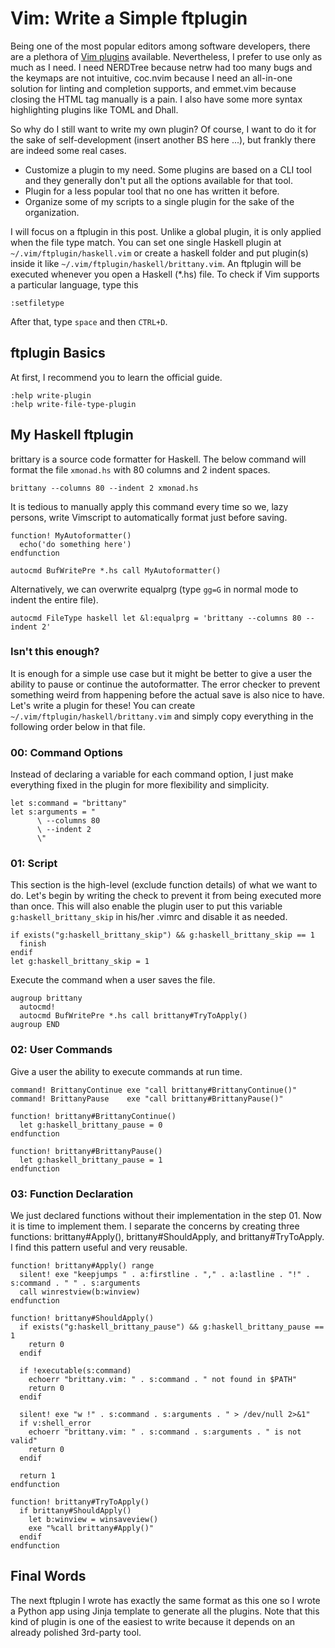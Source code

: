 # Vim: Write a Simple ftplugin

Being one of the most popular editors among software developers, there are a plethora of [Vim plugins](https://vimawesome.com/) available. Nevertheless, I prefer to use only as much as I need. I need NERDTree because netrw had too many bugs and the keymaps are not intuitive, coc.nvim because I need an all-in-one solution for linting and completion supports, and emmet.vim because closing the HTML tag manually is a pain. I also have some more syntax highlighting plugins like TOML and Dhall.

So why do I still want to write my own plugin? Of course, I want to do it for the sake of self-development (insert another BS here ...), but frankly there are indeed some real cases.

- Customize a plugin to my need. Some plugins are based on a CLI tool and they generally don't put all the options available for that tool.
- Plugin for a less popular tool that no one has written it before.
- Organize some of my scripts to a single plugin for the sake of the organization.

I will focus on a ftplugin in this post. Unlike a global plugin, it is only applied when the file type match. You can set one single Haskell plugin at `~/.vim/ftplugin/haskell.vim` or create a haskell folder and put plugin(s) inside it like `~/.vim/ftplugin/haskell/brittany.vim`. An ftplugin will be executed whenever you open a Haskell (\*.hs) file. To check if Vim supports a particular language, type this

```vim
:setfiletype
```

After that, type `space` and then `CTRL+D`.

## ftplugin Basics

At first, I recommend you to learn the official guide.

```vim
:help write-plugin
:help write-file-type-plugin
```

## My Haskell ftplugin

brittary is a source code formatter for Haskell. The below command will format the file `xmonad.hs` with 80 columns and 2 indent spaces.

```
brittany --columns 80 --indent 2 xmonad.hs
```

It is tedious to manually apply this command every time so we, lazy persons, write Vimscript to automatically format just before saving.

```vim
function! MyAutoformatter()
  echo('do something here')
endfunction

autocmd BufWritePre *.hs call MyAutoformatter()
```

Alternatively, we can overwrite equalprg (type `gg=G` in normal mode to indent the entire file).

```vim
autocmd FileType haskell let &l:equalprg = 'brittany --columns 80 --indent 2'
```

### Isn't this enough?

It is enough for a simple use case but it might be better to give a user the ability to pause or continue the autoformatter. The error checker to prevent something weird from happening before the actual save is also nice to have. Let's write a plugin for these! You can create `~/.vim/ftplugin/haskell/brittany.vim` and simply copy everything in the following order below in that file.

### 00: Command Options

Instead of declaring a variable for each command option, I just make everything fixed in the plugin for more flexibility and simplicity.

```vim
let s:command = "brittany"
let s:arguments = "
      \ --columns 80
      \ --indent 2
      \"
```

### 01: Script

This section is the high-level (exclude function details) of what we want to do. Let's begin by writing the check to prevent it from being executed more than once. This will also enable the plugin user to put this variable `g:haskell_brittany_skip` in his/her .vimrc and disable it as needed.

```vim
if exists("g:haskell_brittany_skip") && g:haskell_brittany_skip == 1
  finish
endif
let g:haskell_brittany_skip = 1
```

Execute the command when a user saves the file.

```vim
augroup brittany
  autocmd!
  autocmd BufWritePre *.hs call brittany#TryToApply()
augroup END
```

### 02: User Commands

Give a user the ability to execute commands at run time.

```vim
command! BrittanyContinue exe "call brittany#BrittanyContinue()"
command! BrittanyPause    exe "call brittany#BrittanyPause()"

function! brittany#BrittanyContinue()
  let g:haskell_brittany_pause = 0
endfunction

function! brittany#BrittanyPause()
  let g:haskell_brittany_pause = 1
endfunction
```

### 03: Function Declaration

We just declared functions without their implementation in the step 01. Now it is time to implement them. I separate the concerns by creating three functions: brittany#Apply(), brittany#ShouldApply, and brittany#TryToApply. I find this pattern useful and very reusable.

```vim
function! brittany#Apply() range
  silent! exe "keepjumps " . a:firstline . "," . a:lastline . "!" . s:command . " " . s:arguments
  call winrestview(b:winview)
endfunction

function! brittany#ShouldApply()
  if exists("g:haskell_brittany_pause") && g:haskell_brittany_pause == 1
    return 0
  endif

  if !executable(s:command)
    echoerr "brittany.vim: " . s:command . " not found in $PATH"
    return 0
  endif

  silent! exe "w !" . s:command . s:arguments . " > /dev/null 2>&1"
  if v:shell_error
    echoerr "brittany.vim: " . s:command . s:arguments . " is not valid"
    return 0
  endif

  return 1
endfunction

function! brittany#TryToApply()
  if brittany#ShouldApply()
    let b:winview = winsaveview()
    exe "%call brittany#Apply()"
  endif
endfunction
```

## Final Words

The next ftplugin I wrote has exactly the same format as this one so I wrote a Python app using Jinja template to generate all the plugins. Note that this kind of plugin is one of the easiest to write because it depends on an already polished 3rd-party tool.
